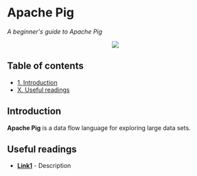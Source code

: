 # Apache Pig
*A beginner's guide to Apache Pig*

<p align="middle">
<img src="http://link.png" />
</p>

## Table of contents

- [1. Introduction](#introduction)
- [X. Useful readings](#useful-readings)

## Introduction

**Apache Pig** is a data flow language for exploring large data sets.

## Useful readings

- [**Link1**](https:link1.com) - Description
